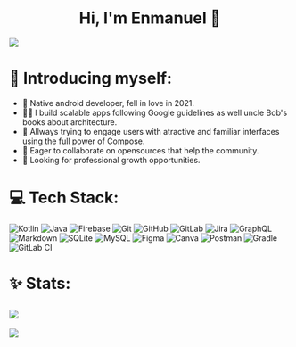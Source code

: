<div align="center">
<h1 align="center">Hi, I'm Enmanuel 👋</h1>
</div>
<img src="https://i.pinimg.com/originals/c2/42/35/c24235e58fd7e387c4a87f039c470593.jpg">

# 🤵 Introducing myself:

- 📲 Native android developer, fell in love in 2021.
- 👷‍♂️ I build scalable apps following Google guidelines as well uncle Bob's books about architecture.
- 💫 Allways trying to engage users with atractive and familiar interfaces using the full power of Compose.
- 👯 Eager to collaborate on opensources that help the community.
- 🔭 Looking for professional growth opportunities.


# 💻 Tech Stack:
![Kotlin](https://img.shields.io/badge/kotlin-%237F52FF.svg?style=for-the-badge&logo=kotlin&logoColor=white) ![Java](https://img.shields.io/badge/java-%23ED8B00.svg?style=for-the-badge&logo=openjdk&logoColor=white) ![Firebase](https://img.shields.io/badge/firebase-%23039BE5.svg?style=for-the-badge&logo=firebase) ![Git](https://img.shields.io/badge/git-%23F05033.svg?style=for-the-badge&logo=git&logoColor=white) ![GitHub](https://img.shields.io/badge/github-%23121011.svg?style=for-the-badge&logo=github&logoColor=white) ![GitLab](https://img.shields.io/badge/gitlab-%23181717.svg?style=for-the-badge&logo=gitlab&logoColor=white) ![Jira](https://img.shields.io/badge/jira-%230A0FFF.svg?style=for-the-badge&logo=jira&logoColor=white) ![GraphQL](https://img.shields.io/badge/-GraphQL-E10098?style=for-the-badge&logo=graphql&logoColor=white) ![Markdown](https://img.shields.io/badge/markdown-%23000000.svg?style=for-the-badge&logo=markdown&logoColor=white) ![SQLite](https://img.shields.io/badge/sqlite-%2307405e.svg?style=for-the-badge&logo=sqlite&logoColor=white) ![MySQL](https://img.shields.io/badge/mysql-4479A1.svg?style=for-the-badge&logo=mysql&logoColor=white) ![Figma](https://img.shields.io/badge/figma-%23F24E1E.svg?style=for-the-badge&logo=figma&logoColor=white) ![Canva](https://img.shields.io/badge/Canva-%2300C4CC.svg?style=for-the-badge&logo=Canva&logoColor=white) ![Postman](https://img.shields.io/badge/Postman-FF6C37?style=for-the-badge&logo=postman&logoColor=white) ![Gradle](https://img.shields.io/badge/Gradle-02303A.svg?style=for-the-badge&logo=Gradle&logoColor=white) ![GitLab CI](https://img.shields.io/badge/gitlab%20CI-%23181717.svg?style=for-the-badge&logo=gitlab&logoColor=white)

# ✨ Stats:
![](https://github-readme-stats.vercel.app/api?username=enmanuel52&theme=github_dark&hide_border=false&include_all_commits=false&count_private=false)<br/>
---
[![](https://visitcount.itsvg.in/api?id=enmanuel52&icon=8&color=2)](https://visitcount.itsvg.in)

<!-- Proudly created with GPRM ( https://gprm.itsvg.in ) -->
